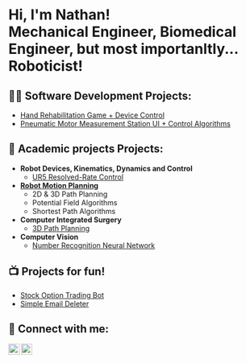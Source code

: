 <h1>Hi, I'm Nathan! <br/>Mechanical Engineer, Biomedical Engineer, but most importanltly... Roboticist!

<h2>👨‍💻 Software Development Projects:</h2>

- [Hand Rehabilitation Game + Device Control](https://github.com/N-racer13/Cocktail-Bar)
- [Pneumatic Motor Measurement Station UI + Control Algorithms](https://www.youtube.com/watch?v=a83ASGn_V_s)

<h2>🏫 Academic projects Projects:</h2>

- <b>Robot Devices, Kinematics, Dynamics and Control</b>
  - [UR5 Resolved-Rate Control](https://www.youtube.com/watch?v=a83ASGn_V_s)
- [<b>Robot Motion Planning</b>](https://github.com/N-racer13/RPM)
  - 2D & 3D Path Planning
  - Potential Field Algorithms
  - Shortest Path Algorithms
- <b>Computer Integrated Surgery</b>
  - [3D Path Planning](https://www.youtube.com/watch?v=a83ASGn_V_s)
- <b>Computer Vision</b>
  - [Number Recognition Neural Network](https://www.youtube.com/watch?v=a83ASGn_V_s)

<h2>📺 Projects for fun!</h2>

- [Stock Option Trading Bot](https://www.youtube.com/watch?v=a83ASGn_V_s)
- [Simple Email Deleter](https://www.youtube.com/watch?v=uHy3oM7NnoU)

<h2> 🤳 Connect with me:</h2>

[<img align="left" alt="JoshMadakor | YouTube" width="22px" src="https://cdn.jsdelivr.net/npm/simple-icons@v3/icons/youtube.svg" />][portfolio]
[<img align="left" alt="JoshMadakor | LinkedIn" width="22px" src="https://cdn.jsdelivr.net/npm/simple-icons@v3/icons/linkedin.svg" />][linkedin]

[portfolio]: https://nathan-van-damme.squarespace.com/
[linkedin]: https://www.linkedin.com/in/nathan-van-damme

<!--
**joshmadakor1/joshmadakor1** is a ✨ _special_ ✨ repository because its `README.md` (this file) appears on your GitHub profile.

Here are some ideas to get you started:

- 🔭 I’m currently working on ...
- 🌱 I’m currently learning ...
- 👯 I’m looking to collaborate on ...
- 🤔 I’m looking for help with ...
- 💬 Ask me about ...
- 📫 How to reach me: ...
- 😄 Pronouns: ...
- ⚡ Fun fact: ...
-->
